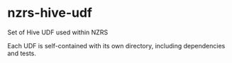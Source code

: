 nzrs-hive-udf
=============

Set of Hive UDF used within NZRS

Each UDF is self-contained with its own directory, including
dependencies and tests.
